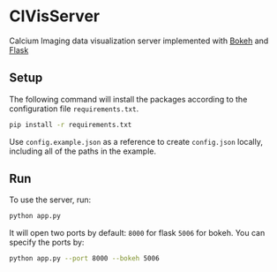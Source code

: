 # CIVisServer

Calcium Imaging data visualization server implemented with [Bokeh](https://bokeh.org/) and [Flask](https://flask.palletsprojects.com/en/3.0.x/)



## Setup

The following command will install the packages according to the configuration file `requirements.txt`.

```bash
pip install -r requirements.txt
```

Use `config.example.json` as a reference to create `config.json` locally, including all of the paths in the example.

## Run

To use the server, run:

```bash
python app.py
```

It will open two ports by default: `8000` for flask `5006` for bokeh. You can specify the ports by:

```bash
python app.py --port 8000 --bokeh 5006
```

